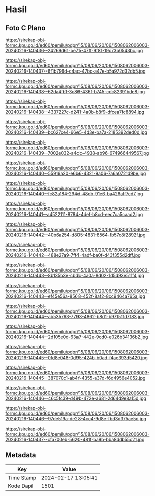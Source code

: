 # Hasil

## Foto C Plano

https://sirekap-obj-formc.kpu.go.id/ed60/pemilu/pdpr/15/08/06/20/06/1508062006003-20240216-140436--24269d61-be75-47ff-9f81-19c73b0543bc.jpg

https://sirekap-obj-formc.kpu.go.id/ed60/pemilu/pdpr/15/08/06/20/06/1508062006003-20240216-140437--6f1b796d-c4ac-47bc-a47e-b5a972d32db5.jpg

https://sirekap-obj-formc.kpu.go.id/ed60/pemilu/pdpr/15/08/06/20/06/1508062006003-20240216-140438--62da4fb1-3c86-436f-b745-cdc82391bde8.jpg

https://sirekap-obj-formc.kpu.go.id/ed60/pemilu/pdpr/15/08/06/20/06/1508062006003-20240216-140438--4337227c-d241-4a0b-b8f9-dfcea7fc8894.jpg

https://sirekap-obj-formc.kpu.go.id/ed60/pemilu/pdpr/15/08/06/20/06/1508062006003-20240216-140439--bc627ce4-66e5-4d3e-ba7a-2185392ded0d.jpg

https://sirekap-obj-formc.kpu.go.id/ed60/pemilu/pdpr/15/08/06/20/06/1508062006003-20240216-140439--7002e032-a4dc-4938-ab96-674966449567.jpg

https://sirekap-obj-formc.kpu.go.id/ed60/pemilu/pdpr/15/08/06/20/06/1508062006003-20240216-140440--55919a20-e6b6-4321-9a06-7a6a0721d9be.jpg

https://sirekap-obj-formc.kpu.go.id/ed60/pemilu/pdpr/15/08/06/20/06/1508062006003-20240216-140440--fc82a184-294d-48db-91e6-ba426aff7cd7.jpg

https://sirekap-obj-formc.kpu.go.id/ed60/pemilu/pdpr/15/08/06/20/06/1508062006003-20240216-140441--a4522111-8784-4def-b8cd-eec7ca5caad2.jpg

https://sirekap-obj-formc.kpu.go.id/ed60/pemilu/pdpr/15/08/06/20/06/1508062006003-20240216-140442--40b6a254-d805-4831-8564-fb57c8f2892f.jpg

https://sirekap-obj-formc.kpu.go.id/ed60/pemilu/pdpr/15/08/06/20/06/1508062006003-20240216-140442--488e27a9-7ff4-4adf-ba0f-d43f355d2dff.jpg

https://sirekap-obj-formc.kpu.go.id/ed60/pemilu/pdpr/15/08/06/20/06/1508062006003-20240216-140443--8b135b3e-cbdc-4a0a-8d02-1d5d93e511f4.jpg

https://sirekap-obj-formc.kpu.go.id/ed60/pemilu/pdpr/15/08/06/20/06/1508062006003-20240216-140443--ef45e56a-8568-452f-8af2-8cc9464a765a.jpg

https://sirekap-obj-formc.kpu.go.id/ed60/pemilu/pdpr/15/08/06/20/06/1508062006003-20240216-140444--ab535763-7793-4862-b8d1-b971511d7183.jpg

https://sirekap-obj-formc.kpu.go.id/ed60/pemilu/pdpr/15/08/06/20/06/1508062006003-20240216-140444--2d105e0d-63a7-442e-9cd0-e026b34136b2.jpg

https://sirekap-obj-formc.kpu.go.id/ed60/pemilu/pdpr/15/08/06/20/06/1508062006003-20240216-140445--0fd8e048-0d95-424b-b0ad-f4ae393d5420.jpg

https://sirekap-obj-formc.kpu.go.id/ed60/pemilu/pdpr/15/08/06/20/06/1508062006003-20240216-140445--387070c1-ab4f-4355-a37d-f6d4956e4052.jpg

https://sirekap-obj-formc.kpu.go.id/ed60/pemilu/pdpr/15/08/06/20/06/1508062006003-20240216-140446--46c5fc39-d49b-472e-a681-2d64d9e8a15d.jpg

https://sirekap-obj-formc.kpu.go.id/ed60/pemilu/pdpr/15/08/06/20/06/1508062006003-20240216-140446--97de519a-de28-4cc4-9d8e-fbd3d375ae5d.jpg

https://sirekap-obj-formc.kpu.go.id/ed60/pemilu/pdpr/15/08/06/20/06/1508062006003-20240216-140437--cfa700eb-5620-481f-ba9b-bba8ddb55c21.jpg


## Metadata

| Key        | Value               |
| ---------- | ------------------- |
| Time Stamp | 2024-02-17 13:05:41 |
| Kode Dapil | 1501                |



